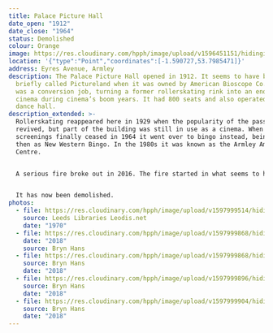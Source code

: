 ```yaml
---
title: Palace Picture Hall
date_open: "1912"
date_close: "1964"
status: Demolished
colour: Orange
image: https://res.cloudinary.com/hpph/image/upload/v1596451151/hidinginplainsight/palacepicturehall.svg
location: '{"type":"Point","coordinates":[-1.590727,53.7985471]}'
address: Eyres Avenue, Armley
description: The Palace Picture Hall opened in 1912. It seems to have been
  briefly called Pictureland when it was owned by American Bioscope Co. Ltd. It
  was a conversion job, turning a former rollerskating rink into an enormous
  cinema during cinema’s boom years. It had 800 seats and also operated as a
  dance hall.
description_extended: >-
  Rollerskating reappeared here in 1929 when the popularity of the passtime
  revived, but part of the building was still in use as a cinema. When film
  screenings finally ceased in 1964 it went over to bingo instead, being known
  then as New Western Bingo. In the 1980s it was known as the Armley Amusement
  Centre. 


  A serious fire broke out in 2016. The fire started in what seems to have been a men-only sauna, the Steam Complex sauna (with overnight accommodation) which had occupied the building at the time. Planning documents in 2007 reveal that prior to the sauna being established there, this part of the building had been Armley Squash Club.


  It has now been demolished.
photos:
  - file: https://res.cloudinary.com/hpph/image/upload/v1597999514/hidinginplainsight/Palace_Picture_Hall_20041210_92383975.jpg
    source: Leeds Libraries Leodis.net
    date: "1970"
  - file: https://res.cloudinary.com/hpph/image/upload/v1597999868/hidinginplainsight/Palace_Picture_Hall_2018_01.jpg
    date: "2018"
    source: Bryn Hans
  - file: https://res.cloudinary.com/hpph/image/upload/v1597999868/hidinginplainsight/Palace_Picture_Hall_2018_02.jpg
    source: Bryn Hans
    date: "2018"
  - file: https://res.cloudinary.com/hpph/image/upload/v1597999896/hidinginplainsight/Palace_Picture_Hall_2018_03.jpg
    source: Bryn Hans
    date: "2018"
  - file: https://res.cloudinary.com/hpph/image/upload/v1597999904/hidinginplainsight/Palace_Picture_Hall_2018_04.jpg
    source: Bryn Hans
    date: "2018"
---
```

